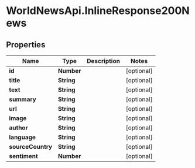 # WorldNewsApi.InlineResponse200News

## Properties

Name | Type | Description | Notes
------------ | ------------- | ------------- | -------------
**id** | **Number** |  | [optional] 
**title** | **String** |  | [optional] 
**text** | **String** |  | [optional] 
**summary** | **String** |  | [optional] 
**url** | **String** |  | [optional] 
**image** | **String** |  | [optional] 
**author** | **String** |  | [optional] 
**language** | **String** |  | [optional] 
**sourceCountry** | **String** |  | [optional] 
**sentiment** | **Number** |  | [optional] 


